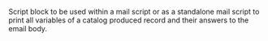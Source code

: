 Script block to be used within a mail script or as a standalone mail script to print all variables of a catalog produced record and their answers to the email body.

